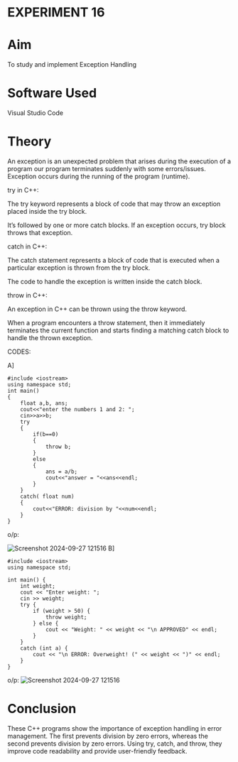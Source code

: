 # EXPERIMENT 16
# Aim
To study and implement Exception Handling
# Software Used
Visual Studio Code
# Theory
An exception is an unexpected problem that arises during the execution of a program our program terminates suddenly with some errors/issues. Exception occurs during the running of the program (runtime).


try in C++:

The try keyword represents a block of code that may throw an exception placed inside the try block.

It’s followed by one or more catch blocks. If an exception occurs, try block throws that exception.


catch in C++:

The catch statement represents a block of code that is executed when a particular exception is thrown from the try block.

The code to handle the exception is written inside the catch block.


throw in C++:

An exception in C++ can be thrown using the throw keyword.

When a program encounters a throw statement, then it immediately terminates the current function and starts finding a matching catch block to handle the thrown exception.

CODES:

A]

```
#include <iostream>
using namespace std;
int main()
{
    float a,b, ans;
    cout<<"enter the numbers 1 and 2: ";
    cin>>a>>b;
    try
    {
        if(b==0)
        {
            throw b;
        }
        else
        {
            ans = a/b;
            cout<<"answer = "<<ans<<endl;
        }
    }
    catch( float num)
    {
        cout<<"ERROR: division by "<<num<<endl;
    }
}
```

o/p:

![Screenshot 2024-09-27 121516](https://github.com/user-attachments/assets/cd255e2b-ef5d-46f0-84e6-df83f5e4167f)
B]
```
#include <iostream>
using namespace std;

int main() {
    int weight;
    cout << "Enter weight: ";  
    cin >> weight;            
    try {
        if (weight > 50) {    
            throw weight;      
        } else {
            cout << "Weight: " << weight << "\n APPROVED" << endl;
        }
    }
    catch (int a) {         
        cout << "\n ERROR: Overweight! (" << weight << ")" << endl;  
    }
}

```

o/p:
![Screenshot 2024-09-27 121516](https://github.com/user-attachments/assets/cd255e2b-ef5d-46f0-84e6-df83f5e4167f)


# Conclusion
These C++ programs show the importance of exception handling in error management. The first prevents division by zero errors, whereas the second prevents division by zero errors. Using try, catch, and throw, they improve code readability and provide user-friendly feedback.

